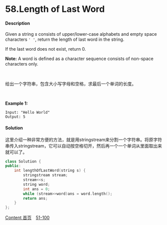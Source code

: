 # 58.Length of Last Word

#### Description

Given a string *s* consists of upper/lower-case alphabets and empty space characters `' '`, return the length of last word in the string.

If the last word does not exist, return 0.

**Note:** A word is defined as a character sequence consists of non-space characters only.

<br>

给出一个字符串，包含大小写字母和空格，求最后一个单词的长度。

<br>

**Example 1:**

```
Input: "Hello World"
Output: 5
```



#### Solution

这里介绍一种非常方便的方法，就是用stringstream来分割一个字符串。将原字符串传入stringstream，它可以自动按空格切开，然后再一个一个单词从里面取出来就可以了。

```c++
class Solution {
public:
    int lengthOfLastWord(string s) {
        stringstream stream;
        stream<<s;
        string word;
        int ans = 0;
        while (stream>>word)ans = word.length();
        return ans;
    }
};
```



[Content   首页](../README.md)&emsp;[51-100](../51-100.md)

